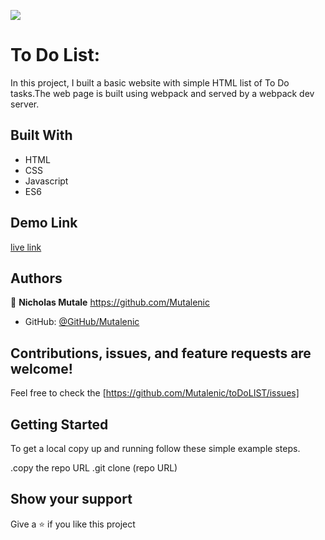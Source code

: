 ![](https://img.shields.io/badge/Microverse-blueviolet)

# To Do List:

In this project, I built a basic website with simple HTML list of To Do tasks.The web page is built using webpack and served by a webpack dev server.

## Built With

- HTML
- CSS
- Javascript
- ES6


## Demo Link
[live link](https://mutalenic.github.io/toDoLIST/)

## Authors

 👤 **Nicholas Mutale** https://github.com/Mutalenic
 
 - GitHub: [@GitHub/Mutalenic](https://github.com/Mutalenic)

## Contributions, issues, and feature requests are welcome!

Feel free to check the [https://github.com/Mutalenic/toDoLIST/issues]

## Getting Started

To get a local copy up and running follow these simple example steps.

.copy the repo URL
.git clone (repo URL)

## Show your support

Give a ⭐️ if you like this project